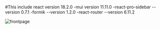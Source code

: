 #This include react version  18.2.0
-mui version 11.11.0
-react-pro-sidebar  --version 0.7.1
-formik --version 1.2.0
-react-router  --version 6.11.2




![frontpage](https://github.com/prabin693/ReactAdminTemplate/assets/67963569/af40c199-573d-4314-b316-325b8a4203f0)
